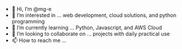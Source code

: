 - 👋 Hi, I’m @mg-e
- 👀 I’m interested in ... web development, cloud solutions, and python programming
- 🌱 I’m currently learning ... Python, Javascript, and AWS Cloud 
- 💞️ I’m looking to collaborate on ... projects with daily practical use
- 📫 How to reach me ... 

<!---
mg-e/mg-e is a ✨ special ✨ repository because its `README.md` (this file) appears on your GitHub profile.
You can click the Preview link to take a look at your changes.
--->
